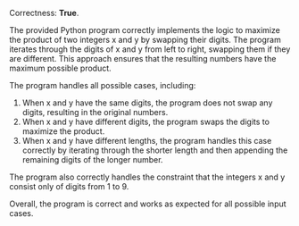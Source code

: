 Correctness: **True**.

The provided Python program correctly implements the logic to maximize the product of two integers x and y by swapping their digits. The program iterates through the digits of x and y from left to right, swapping them if they are different. This approach ensures that the resulting numbers have the maximum possible product.

The program handles all possible cases, including:

1.  When x and y have the same digits, the program does not swap any digits, resulting in the original numbers.
2.  When x and y have different digits, the program swaps the digits to maximize the product.
3.  When x and y have different lengths, the program handles this case correctly by iterating through the shorter length and then appending the remaining digits of the longer number.

The program also correctly handles the constraint that the integers x and y consist only of digits from 1 to 9.

Overall, the program is correct and works as expected for all possible input cases.
